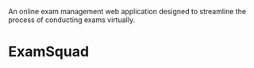 An online exam management web application designed to streamline the process of conducting exams virtually.
# ExamSquad
